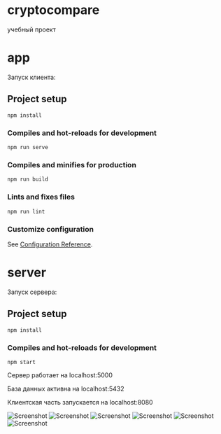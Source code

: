 # cryptocompare
учебный проект

# app
Запуск клиента: 

## Project setup
```
npm install
```

### Compiles and hot-reloads for development
```
npm run serve
```

### Compiles and minifies for production
```
npm run build
```

### Lints and fixes files
```
npm run lint
```

### Customize configuration
See [Configuration Reference](https://cli.vuejs.org/config/).

# server
Запуск сервера: 

## Project setup
```
npm install
```

### Compiles and hot-reloads for development
```
npm start
```
Сервер работает на localhost:5000

База данных активна на localhost:5432

Клиентская часть запускается на localhost:8080

![Screenshot](Home_page.png)
![Screenshot](registration.JPG)
![Screenshot](login.JPG)
![Screenshot](AR_page.JPG)
![Screenshot](User_page.JPG)
![Screenshot](Graph.JPG)
